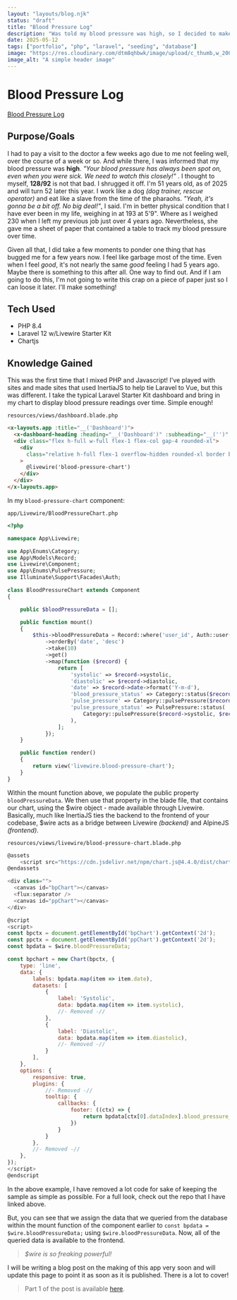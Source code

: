 ```yaml
---
layout: "layouts/blog.njk"
status: "draft"
title: "Blood Pressure Log"
description: "Was told my blood pressure was high, so I decided to make a tracking app instead of downloading one."
date: 2025-05-12
tags: ["portfolio", "php", "laravel", "seeding", "database"]
image: "https://res.cloudinary.com/dtm8qhbwk/image/upload/c_thumb,w_200,g_face/v1747072485/blog/diastolic_example_ajqvwd.webp"
image_alt: "A simple header image"
---
```


# Blood Pressure Log

[Blood Pressure Log](https://github.com/unisys12/bp-log)

## Purpose/Goals

I had to pay a visit to the doctor a few weeks ago due to me not feeling well, over the course of a week or so. And while there, I was informed that my blood pressure was **high**. _"Your blood pressure has always been spot on, even when you were sick. We need to watch this closely!"_ . I thought to myself, **128/92** is not that bad. I shrugged it off. I'm 51 years old, as of 2025 and will turn 52 later this year. I work like a dog _(dog trainer, rescue operator)_ and eat like a slave from the time of the pharaohs. _"Yeah, it's gonna be a bit off. No big deal!"_, I said. I'm in better physical condition that I have ever been in my life, weighing in at 193 at 5'9". Where as I weighed 230 when I left my previous job just over 4 years ago. Nevertheless, she gave me a sheet of paper that contained a table to track my blood pressure over time.

Given all that, I did take a few moments to ponder one thing that has bugged me for a few years now. I feel like garbage most of the time. Even when I feel _good_, it's not nearly the same _good_ feeling I had 5 years ago. Maybe there is something to this after all. One way to find out. And if I am going to do this, I'm not going to write this crap on a piece of paper just so I can loose it later. I'll make something!

## Tech Used

- PHP 8.4
- Laravel 12 w/Livewire Starter Kit
- Chartjs

## Knowledge Gained

This was the first time that I mixed PHP and Javascript! I've played with sites and made sites that used InertiaJS to help tie Laravel to Vue, but this was different. I take the typical Laravel Starter Kit dashboard and bring in my chart to display blood pressure readings over time. Simple enough!

`resources/views/dashboard.blade.php`

```html
<x-layouts.app :title="__('Dashboard')">
  <x-dashboard-heading :heading="__('Dashboard')" :subheading="__('')" />
  <div class="flex h-full w-full flex-1 flex-col gap-4 rounded-xl">
    <div
      class="relative h-full flex-1 overflow-hidden rounded-xl border border-neutral-200 dark:border-neutral-700"
    >
      @livewire('blood-pressure-chart')
    </div>
  </div>
</x-layouts.app>
```

In my `blood-pressure-chart` component:

`app/Livewire/BloodPressureChart.php`

```php
<?php

namespace App\Livewire;

use App\Enums\Category;
use App\Models\Record;
use Livewire\Component;
use App\Enums\PulsePressure;
use Illuminate\Support\Facades\Auth;

class BloodPressureChart extends Component
{

    public $bloodPressureData = [];

    public function mount()
    {
        $this->bloodPressureData = Record::where('user_id', Auth::user()->id)
            ->orderBy('date', 'desc')
            ->take(10)
            ->get()
            ->map(function ($record) {
                return [
                    'systolic' => $record->systolic,
                    'diastolic' => $record->diastolic,
                    'date' => $record->date->format('Y-m-d'),
                    'blood_pressure_status' => Category::status($record->systolic, $record->diastolic),
                    'pulse_pressure' => Category::pulsePressure($record->systolic, $record->diastolic),
                    'pulse_pressure_status' => PulsePressure::status(
                        Category::pulsePressure($record->systolic, $record->diastolic)
                    ),
                ];
            });
    }

    public function render()
    {
        return view('livewire.blood-pressure-chart');
    }
}
```

Within the mount function above, we populate the public property `bloodPressureData`. We then use that property in the blade file, that contains our chart, using the $wire object - made available through Livewire. Basically, much like InertiaJS ties the backend to the frontend of your codebase, $wire acts as a bridge between Livewire _(backend)_ and AlpineJS _(frontend)_.

`resources/views/livewire/blood-pressure-chart.blade.php`

```js
@assets
    <script src="https://cdn.jsdelivr.net/npm/chart.js@4.4.0/dist/chart.umd.min.js"></script>
@endassets

<div class="">
  <canvas id="bpChart"></canvas>
  <flux:separator />
  <canvas id="ppChart"></canvas>
</div>

@script
<script>
const bpctx = document.getElementById('bpChart').getContext('2d');
const ppctx = document.getElementById('ppChart').getContext('2d');
const bpdata = $wire.bloodPressureData;

const bpchart = new Chart(bpctx, {
    type: 'line',
    data: {
        labels: bpdata.map(item => item.date),
        datasets: [
            {
                label: 'Systolic',
                data: bpdata.map(item => item.systolic),
                //- Removed -//
            },
            {
                label: 'Diastolic',
                data: bpdata.map(item => item.diastolic),
                //- Removed -//
            }
        ],
    },
    options: {
        responsive: true,
        plugins: {
            //- Removed -//
            tooltip: {
                callbacks: {
                    footer: ((ctx) => {
                        return bpdata[ctx[0].dataIndex].blood_pressure_status;
                    })
                }
            }
        },
        //- Removed -//
    },
});
</script>
@endscript
```

In the above example, I have removed a lot code for sake of keeping the sample as simple as possible. For a full look, check out the repo that I have linked above.

But, you can see that we assign the data that we queried from the database within the mount function of the component earlier to `const bpdata = $wire.bloodPressureData;` using `$wire.bloodPressureData`. Now, all of the queried data is available to the frontend.

> _$wire is so freaking powerful!_

I will be writing a blog post on the making of this app very soon and will update this page to point it as soon as it is published. There is a lot to cover!

> Part 1 of the post is available [here](/posts/bp-log).